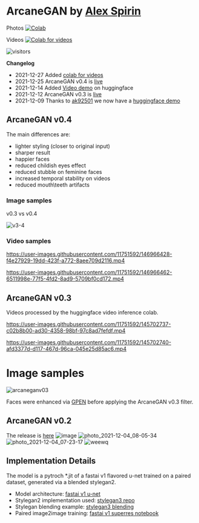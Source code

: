 # ArcaneGAN by [Alex Spirin](https://twitter.com/devdef)

Photos [![Colab](https://colab.research.google.com/assets/colab-badge.svg)](https://colab.research.google.com/drive/1r1hhciakk5wHaUn1eJk7TP58fV9mjy_W)

Videos [![Colab for videos](https://colab.research.google.com/assets/colab-badge.svg)](https://colab.research.google.com/drive/1ohKCiOwZrhM3pza4L93AHAfMkIkJ5YQF)

![visitors](https://visitor-badge.glitch.me/badge?page_id=sxela_arcanegan_repo)

**Changelog**
* 2021-12-27 Added [colab for videos](https://colab.research.google.com/drive/1ohKCiOwZrhM3pza4L93AHAfMkIkJ5YQF)
* 2021-12-25 ArcaneGAN v0.4 is [live](https://github.com/Sxela/ArcaneGAN/releases/tag/v0.4)
* 2021-12-14 Added [Video demo](https://huggingface.co/spaces/sxela/ArcaneGAN-video) on huggingface
* 2021-12-12 ArcaneGAN v0.3 is [live](https://github.com/Sxela/ArcaneGAN/releases/tag/v0.3)
* 2021-12-09 Thanks to [ak92501](https://twitter.com/ak92501) we now have a [huggingface demo](https://huggingface.co/spaces/akhaliq/ArcaneGAN)

## ArcaneGAN v0.4

The main differences are: 
- lighter styling (closer to original input)
- sharper result
- happier faces 
- reduced childish eyes effect
- reduced stubble on feminine faces 
- increased temporal stability on videos
- reduced mouth\teeth artifacts

### Image samples 
v0.3 vs v0.4

![v3-4](https://user-images.githubusercontent.com/11751592/146965930-f66dfd00-e55b-4b84-be83-aed925c08e3a.jpg)

### Video samples


https://user-images.githubusercontent.com/11751592/146966428-f4e27929-19dd-423f-a772-8aee709d2116.mp4



https://user-images.githubusercontent.com/11751592/146966462-6511998e-77f5-4fd2-8ad9-5709bf0cd172.mp4





## ArcaneGAN v0.3 

Videos processed by the huggingface video inference colab.


https://user-images.githubusercontent.com/11751592/145702737-c02b8b00-ad30-4358-98bf-97c8ad7fefdf.mp4



https://user-images.githubusercontent.com/11751592/145702740-afd3377d-d117-467d-96ca-045e25d85ac6.mp4


# Image samples

![arcaneganv03](https://user-images.githubusercontent.com/11751592/145726820-19c77a0e-f5cf-4da8-98c1-7c7d59fa3dfa.jpg)


Faces were enhanced via [GPEN](https://github.com/yangxy/GPE) before applying the ArcaneGAN v0.3 filter.



## ArcaneGAN v0.2
The release is [here](https://github.com/Sxela/ArcaneGAN/releases/tag/v0.2)
![image](https://user-images.githubusercontent.com/11751592/144801598-3196be69-c462-4637-a267-f246a4460204.png)
![photo_2021-12-04_08-05-34](https://user-images.githubusercontent.com/11751592/144984175-0b063911-4654-499d-a98c-d2e12622dd31.jpg)
![photo_2021-12-04_07-23-17](https://user-images.githubusercontent.com/11751592/144984187-d1679d94-dcd4-43fc-9626-869380410a9b.jpg)
![weewq](https://user-images.githubusercontent.com/11751592/144984243-6387263b-0827-478a-ac1e-1ee93f9ddec6.jpg)

## Implementation Details 

The model is a pytroch *.jit of a fastai v1 flavored u-net trained on a paired dataset, generated via a blended stylegan2.

- Model architecture: [fastai v1 u-net](https://fastai1.fast.ai/vision.models.unet.html)
- Stylegan2 implementation used: [stylegan3 repo](https://github.com/NVlabs/stylegan3)
- Stylegan blending example: [stylegan3 blending](https://github.com/Sxela/stylegan3_blending)
- Paired image2image training: [fastai v1 superres notebook](https://github.com/fastai/course-v3/blob/master/nbs/dl1/lesson7-superres-gan.ipynb)

